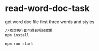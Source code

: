 # read-word-doc-task
get word doc file first three words and styles

```bash
//依次执行即可得到视频效果
npm install

npm run start
